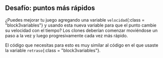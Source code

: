 ## Desafío: puntos más rápidos

¿Puedes mejorar tu juego agregando una variable `velocidad`{:class = "block3variables"} y usando esta nueva variable para que el punto cambie su velocidad con el tiempo? Los clones deberían comenzar moviéndose un paso a la vez y luego progresivamente cada vez más rápido.

El código que necesitas para esto es muy similar al código en el que usaste la variable `retraso`{:class = "block3variables"}.